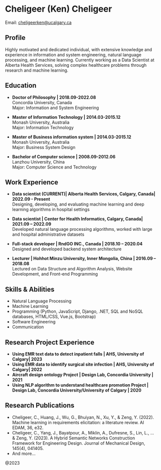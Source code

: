 # Cheligeer (Ken) Cheligeer
Email: [cheligeerken@ucalgary.ca](mailto:cheligeerken@ucalgary.ca)

## Profile
Highly motivated and dedicated individual, with extensive knowledge and experience in information and system engineering, natural language processing, and machine learning. Currently working as a Data Scientist at Alberta Health Services, solving complex healthcare problems through research and machine learning.

## Education
- **Doctor of Philosophy | 2018.09-2022.08**  
  Concordia University, Canada  
  Major: Information and System Engineering

- **Master of Information Technology | 2014.03-2015.12**  
  Monash University, Australia  
  Major: Information Technology

- **Master of Business information system | 2014.03-2015.12**  
  Monash University, Australia  
  Major: Business System Design

- **Bachelor of Computer science | 2008.09-2012.06**  
  Lanzhou University, China  
  Major: Computer Science and Technology

## Work Experience
- **Data scientist (CURRENT)| Alberta Health Services, Calgary, Canada| 2022.09 - Present**  
  Designing, developing, and evaluating machine learning and deep learning algorithms in hospital settings

- **Data scientist | Center for Health Informatics, Calgary, Canada| 2021.09 – 2022.09**  
  Developed natural language processing algorithms, worked with large and hospital administrative datasets

- **Full-stack developer | RndGO INC., Canada | 2018.10 – 2020.04**  
  Designed and developed backend system architecture

- **Lecturer | Hohhot Minzu University, Inner Mongolia, China | 2016.09 – 2018.08**  
  Lectured on Data Structure and Algorithm Analysis, Website Development, and Front-end Programming

## Skills & Abilities
- Natural Language Processing
- Machine Learning
- Programming (Python, JavaScript, Django, .NET, SQL and NoSQL databases, HTML/CSS, Vue.js, Bootstrap)
- Software Engineering
- Communication

## Research Project Experience
- **Using EMR text data to detect inpatient falls | AHS, University of Calgary| 2023**
- **Using EMR data to identify surgical site infection | AHS, University of Calgary| 2022**
- **Aircraft design ontology Project | Design Lab, Concordia University | 2021**
- **Using NLP algorithm to understand healthcare promotion Project | Design Lab, Concordia University/University of Calgary | 2020**

## Research Publications 
- Cheligeer, C., Huang, J., Wu, G., Bhuiyan, N., Xu, Y., & Zeng, Y. (2022). Machine learning in requirements elicitation: a literature review. AI EDAM, 36, e32.
- Cheligeer, C., Yang, J., Bayatpour, A., Miklin, A., Dufresne, S., Lin, L., ... & Zeng, Y. (2023). A Hybrid Semantic Networks Construction Framework for Engineering Design. Journal of Mechanical Design, 145(4), 041405.
- And more...


@2023
